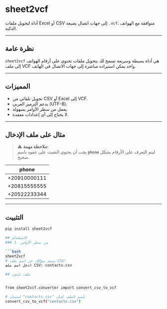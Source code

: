 # sheet2vcf

أداة لتحويل ملفات Excel أو CSV إلى جهات اتصال بصيغة `.vcf`، متوافقة مع الهواتف الذكية.

---

## نظرة عامة

`sheet2vcf` هي أداة بسيطة وسريعة تسمح لك بتحويل ملفات تحتوي على أرقام الهواتف إلى ملف VCF واحد يمكن استيراده مباشرة إلى جهات الاتصال في الهاتف.

---

## المميزات

- تحويل تلقائي من CSV أو Excel إلى VCF.
- يدعم الترميز العربي (UTF-8).
- يعمل من سطر الأوامر بسهولة.
- لا يحتاج إلى أي إعدادات معقدة.

---

## مثال على ملف الإدخال

> ⚠️ **ملاحظة مهمة:**  
> يجب أن يحتوي الشيت على عمود باسم **`phone`** ليتم التعرف على الأرقام بشكل صحيح.

| phone        |
|--------------|
| +20910000111 |
| +20815555555 |
| +20522233344 |

---

## التثبيت

```bash
pip install sheet2vcf

## الاستخدام
### 1. من سطر الأوامر

```bash
sheet2vcf
# سيتم سؤالك عن اسم ملف CSV:
ادخل اسم ملف CSV: contacts.csv

## ملف بايثون


from sheet2vcf.converter import convert_csv_to_vcf

# استبدل "contacts.csv" باسم الملف لديك
convert_csv_to_vcf("contacts.csv")
